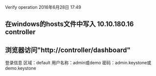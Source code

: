 Verify operation
2016年6月28日
17:49
 
## 在windows的hosts文件中写入 10.10.180.16 controller
 
## 浏览器访问"http://controller/dashboard"

 
 
登录信息
区域：default
用户名称：admin或demo
密码：admin.keystone或demo.keystone

